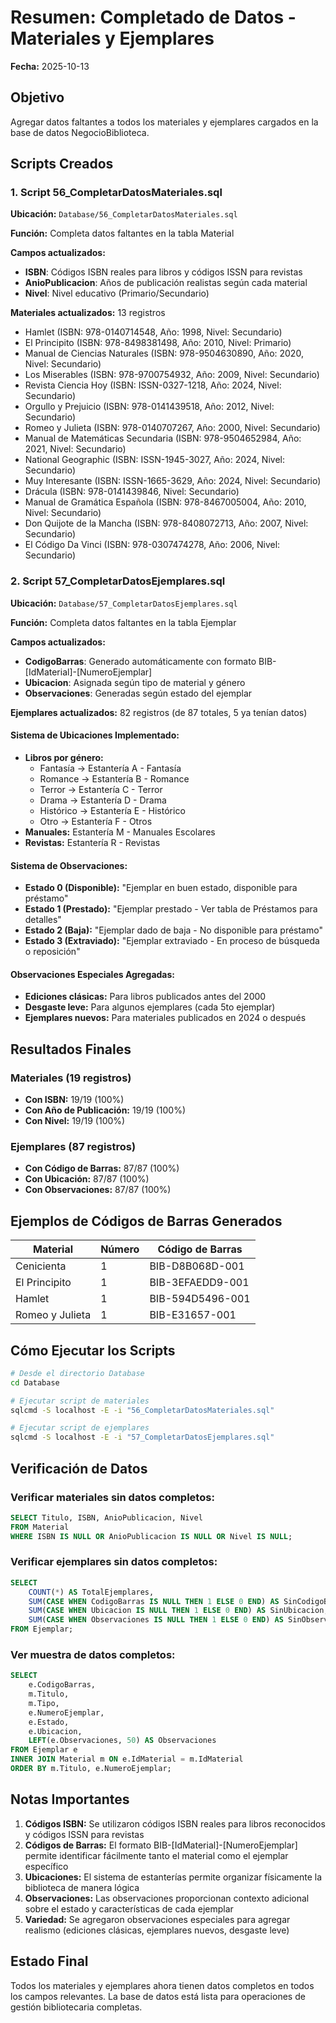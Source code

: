 # Resumen: Completado de Datos - Materiales y Ejemplares

**Fecha:** 2025-10-13

## Objetivo
Agregar datos faltantes a todos los materiales y ejemplares cargados en la base de datos NegocioBiblioteca.

## Scripts Creados

### 1. Script 56_CompletarDatosMateriales.sql
**Ubicación:** `Database/56_CompletarDatosMateriales.sql`

**Función:** Completa datos faltantes en la tabla Material

**Campos actualizados:**
- **ISBN**: Códigos ISBN reales para libros y códigos ISSN para revistas
- **AnioPublicacion**: Años de publicación realistas según cada material
- **Nivel**: Nivel educativo (Primario/Secundario)

**Materiales actualizados:** 13 registros
- Hamlet (ISBN: 978-0140714548, Año: 1998, Nivel: Secundario)
- El Principito (ISBN: 978-8498381498, Año: 2010, Nivel: Primario)
- Manual de Ciencias Naturales (ISBN: 978-9504630890, Año: 2020, Nivel: Secundario)
- Los Miserables (ISBN: 978-9700754932, Año: 2009, Nivel: Secundario)
- Revista Ciencia Hoy (ISBN: ISSN-0327-1218, Año: 2024, Nivel: Secundario)
- Orgullo y Prejuicio (ISBN: 978-0141439518, Año: 2012, Nivel: Secundario)
- Romeo y Julieta (ISBN: 978-0140707267, Año: 2000, Nivel: Secundario)
- Manual de Matemáticas Secundaria (ISBN: 978-9504652984, Año: 2021, Nivel: Secundario)
- National Geographic (ISBN: ISSN-1945-3027, Año: 2024, Nivel: Secundario)
- Muy Interesante (ISBN: ISSN-1665-3629, Año: 2024, Nivel: Secundario)
- Drácula (ISBN: 978-0141439846, Nivel: Secundario)
- Manual de Gramática Española (ISBN: 978-8467005004, Año: 2010, Nivel: Secundario)
- Don Quijote de la Mancha (ISBN: 978-8408072713, Año: 2007, Nivel: Secundario)
- El Código Da Vinci (ISBN: 978-0307474278, Año: 2006, Nivel: Secundario)

### 2. Script 57_CompletarDatosEjemplares.sql
**Ubicación:** `Database/57_CompletarDatosEjemplares.sql`

**Función:** Completa datos faltantes en la tabla Ejemplar

**Campos actualizados:**
- **CodigoBarras**: Generado automáticamente con formato BIB-[IdMaterial]-[NumeroEjemplar]
- **Ubicacion**: Asignada según tipo de material y género
- **Observaciones**: Generadas según estado del ejemplar

**Ejemplares actualizados:** 82 registros (de 87 totales, 5 ya tenían datos)

#### Sistema de Ubicaciones Implementado:
- **Libros por género:**
  - Fantasía → Estantería A - Fantasía
  - Romance → Estantería B - Romance
  - Terror → Estantería C - Terror
  - Drama → Estantería D - Drama
  - Histórico → Estantería E - Histórico
  - Otro → Estantería F - Otros
- **Manuales:** Estantería M - Manuales Escolares
- **Revistas:** Estantería R - Revistas

#### Sistema de Observaciones:
- **Estado 0 (Disponible):** "Ejemplar en buen estado, disponible para préstamo"
- **Estado 1 (Prestado):** "Ejemplar prestado - Ver tabla de Préstamos para detalles"
- **Estado 2 (Baja):** "Ejemplar dado de baja - No disponible para préstamo"
- **Estado 3 (Extraviado):** "Ejemplar extraviado - En proceso de búsqueda o reposición"

#### Observaciones Especiales Agregadas:
- **Ediciones clásicas:** Para libros publicados antes del 2000
- **Desgaste leve:** Para algunos ejemplares (cada 5to ejemplar)
- **Ejemplares nuevos:** Para materiales publicados en 2024 o después

## Resultados Finales

### Materiales (19 registros)
- **Con ISBN:** 19/19 (100%)
- **Con Año de Publicación:** 19/19 (100%)
- **Con Nivel:** 19/19 (100%)

### Ejemplares (87 registros)
- **Con Código de Barras:** 87/87 (100%)
- **Con Ubicación:** 87/87 (100%)
- **Con Observaciones:** 87/87 (100%)

## Ejemplos de Códigos de Barras Generados

| Material | Número | Código de Barras |
|----------|--------|------------------|
| Cenicienta | 1 | BIB-D8B068D-001 |
| El Principito | 1 | BIB-3EFAEDD9-001 |
| Hamlet | 1 | BIB-594D5496-001 |
| Romeo y Julieta | 1 | BIB-E31657-001 |

## Cómo Ejecutar los Scripts

```bash
# Desde el directorio Database
cd Database

# Ejecutar script de materiales
sqlcmd -S localhost -E -i "56_CompletarDatosMateriales.sql"

# Ejecutar script de ejemplares
sqlcmd -S localhost -E -i "57_CompletarDatosEjemplares.sql"
```

## Verificación de Datos

### Verificar materiales sin datos completos:
```sql
SELECT Titulo, ISBN, AnioPublicacion, Nivel
FROM Material
WHERE ISBN IS NULL OR AnioPublicacion IS NULL OR Nivel IS NULL;
```

### Verificar ejemplares sin datos completos:
```sql
SELECT
    COUNT(*) AS TotalEjemplares,
    SUM(CASE WHEN CodigoBarras IS NULL THEN 1 ELSE 0 END) AS SinCodigoBarras,
    SUM(CASE WHEN Ubicacion IS NULL THEN 1 ELSE 0 END) AS SinUbicacion,
    SUM(CASE WHEN Observaciones IS NULL THEN 1 ELSE 0 END) AS SinObservaciones
FROM Ejemplar;
```

### Ver muestra de datos completos:
```sql
SELECT
    e.CodigoBarras,
    m.Titulo,
    m.Tipo,
    e.NumeroEjemplar,
    e.Estado,
    e.Ubicacion,
    LEFT(e.Observaciones, 50) AS Observaciones
FROM Ejemplar e
INNER JOIN Material m ON e.IdMaterial = m.IdMaterial
ORDER BY m.Titulo, e.NumeroEjemplar;
```

## Notas Importantes

1. **Códigos ISBN:** Se utilizaron códigos ISBN reales para libros reconocidos y códigos ISSN para revistas
2. **Códigos de Barras:** El formato BIB-[IdMaterial]-[NumeroEjemplar] permite identificar fácilmente tanto el material como el ejemplar específico
3. **Ubicaciones:** El sistema de estanterías permite organizar físicamente la biblioteca de manera lógica
4. **Observaciones:** Las observaciones proporcionan contexto adicional sobre el estado y características de cada ejemplar
5. **Variedad:** Se agregaron observaciones especiales para agregar realismo (ediciones clásicas, ejemplares nuevos, desgaste leve)

## Estado Final

Todos los materiales y ejemplares ahora tienen datos completos en todos los campos relevantes. La base de datos está lista para operaciones de gestión bibliotecaria completas.

